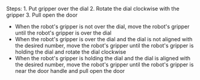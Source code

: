 

Steps:  1. Put gripper over the dial  2. Rotate the dial clockwise with the gripper  3. Pull open the door
- When the robot's gripper is not over the dial, move the robot's gripper until the robot's gripper is over the dial
- When the robot's gripper is over the dial and the dial is not aligned with the desired number, move the robot's gripper until the robot's gripper is holding the dial and rotate the dial clockwise
- When the robot's gripper is holding the dial and the dial is aligned with the desired number, move the robot's gripper until the robot's gripper is near the door handle and pull open the door